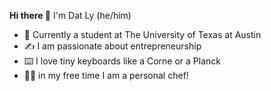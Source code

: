 **Hi there 👋**
</sub> I'm Dat Ly (he/him) </sub>

- 🧬 Currently a student at The University of Texas at Austin
- ✍️ I am passionate about entrepreneurship 
- ⌨️ I love tiny keyboards like a Corne or a Planck
- 👨‍🍳 in my free time I am a personal chef! 

